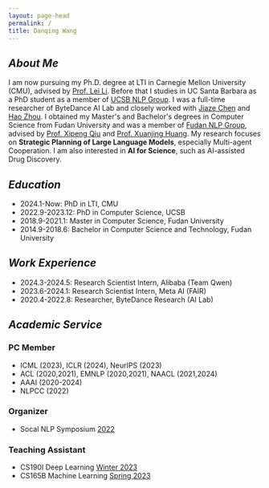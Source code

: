 ```yaml
---
layout: page-head
permalink: /
title: Danqing Wang
---
```


<!-- ## Welcome to My HomePage ! -->
## <em>About Me</em>

I am now pursuing my Ph.D. degree at LTI in Carnegie Mellon University (CMU), advised by [Prof. Lei Li](https://lileicc.github.io/). Before that I studies in UC Santa Barbara as a PhD student as a member of [UCSB NLP Group](https://nlp.cs.ucsb.edu/). I was a full-time researcher of ByteDance AI Lab and closely worked with [Jiaze Chen](https://cn.linkedin.com/in/jiaze-chen-00ab2681) and [Hao Zhou](https://zhouh.github.io/).
I obtained my Master's and Bachelor's degrees in Computer Science from Fudan University and was a member of [Fudan NLP Group](https://nlp.fudan.edu.cn/), advised by [Prof. Xipeng Qiu](https://xpqiu.github.io/en.html) and [Prof. Xuanjing Huang](https://nlp.fudan.edu.cn/28702/list.htm).
My research focuses on **Strategic Planning of Large Language Models**, especially Multi-agent Cooperation. I am also interested in **AI for Science**, such as AI-assisted Drug Discovery.

## <em>Education</em>

* 2024.1-Now: PhD in LTI, CMU
* 2022.9-2023.12: PhD in Computer Science, UCSB
* 2018.9-2021.1: Master in Computer Science, Fudan University
* 2014.9-2018.6: Bachelor in Computer Science and Technology, Fudan University

## <em>Work Experience</em>

* 2024.3-2024.5: Research Scientist Intern, Alibaba (Team Qwen)
* 2023.6-2024.1: Research Scientist Intern, Meta AI (FAIR)
* 2020.4-2022.8: Researcher, ByteDance Research (AI Lab)

## <em>Academic Service</em>
<!-- ## PC Member   -->
<!-- Program Committee Member -->
### PC Member
* ICML (2023), ICLR (2024), NeurIPS (2023)
* ACL (2020,2021), EMNLP (2020,2021), NAACL (2021,2024)
* AAAI (2020-2024)
* NLPCC (2022)


### Organizer
* Socal NLP Symposium [2022](https://socalnlp.github.io/symp22/index.html)

### Teaching Assistant
* CS190I Deep Learning [Winter 2023](https://sites.cs.ucsb.edu/~lilei/course/dl23w/)
* CS165B Machine Learning [Spring 2023](https://sites.cs.ucsb.edu/~xyan/classes/CS165B-2023spring/)

